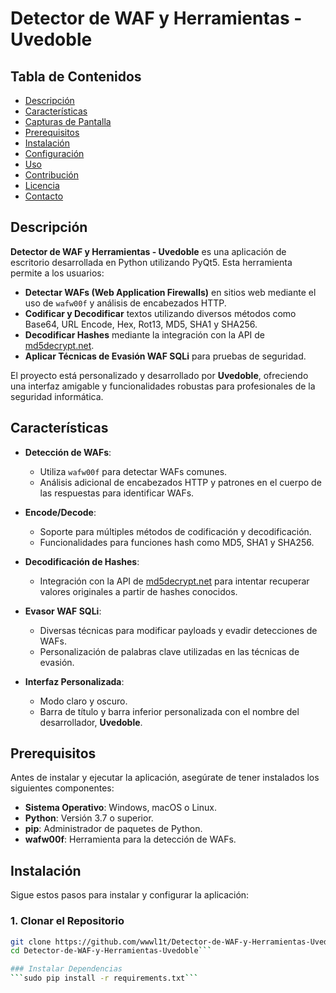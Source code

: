 # Detector de WAF y Herramientas - Uvedoble


## Tabla de Contenidos

- [Descripción](#descripción)
- [Características](#características)
- [Capturas de Pantalla](#capturas-de-pantalla)
- [Prerequisitos](#prerequisitos)
- [Instalación](#instalación)
- [Configuración](#configuración)
- [Uso](#uso)
- [Contribución](#contribución)
- [Licencia](#licencia)
- [Contacto](#contacto)

## Descripción

**Detector de WAF y Herramientas - Uvedoble** es una aplicación de escritorio desarrollada en Python utilizando PyQt5. Esta herramienta permite a los usuarios:

- **Detectar WAFs (Web Application Firewalls)** en sitios web mediante el uso de `wafw00f` y análisis de encabezados HTTP.
- **Codificar y Decodificar** textos utilizando diversos métodos como Base64, URL Encode, Hex, Rot13, MD5, SHA1 y SHA256.
- **Decodificar Hashes** mediante la integración con la API de [md5decrypt.net](https://md5decrypt.net/en/API/).
- **Aplicar Técnicas de Evasión WAF SQLi** para pruebas de seguridad.

El proyecto está personalizado y desarrollado por **Uvedoble**, ofreciendo una interfaz amigable y funcionalidades robustas para profesionales de la seguridad informática.

## Características

- **Detección de WAFs**:
  - Utiliza `wafw00f` para detectar WAFs comunes.
  - Análisis adicional de encabezados HTTP y patrones en el cuerpo de las respuestas para identificar WAFs.

- **Encode/Decode**:
  - Soporte para múltiples métodos de codificación y decodificación.
  - Funcionalidades para funciones hash como MD5, SHA1 y SHA256.

- **Decodificación de Hashes**:
  - Integración con la API de [md5decrypt.net](https://md5decrypt.net/en/API/) para intentar recuperar valores originales a partir de hashes conocidos.

- **Evasor WAF SQLi**:
  - Diversas técnicas para modificar payloads y evadir detecciones de WAFs.
  - Personalización de palabras clave utilizadas en las técnicas de evasión.

- **Interfaz Personalizada**:
  - Modo claro y oscuro.
  - Barra de título y barra inferior personalizada con el nombre del desarrollador, **Uvedoble**.


## Prerequisitos

Antes de instalar y ejecutar la aplicación, asegúrate de tener instalados los siguientes componentes:

- **Sistema Operativo**: Windows, macOS o Linux.
- **Python**: Versión 3.7 o superior.
- **pip**: Administrador de paquetes de Python.
- **wafw00f**: Herramienta para la detección de WAFs.

## Instalación

Sigue estos pasos para instalar y configurar la aplicación:

### 1. Clonar el Repositorio

```bash
git clone https://github.com/wwwl1t/Detector-de-WAF-y-Herramientas-Uvedoble.git
cd Detector-de-WAF-y-Herramientas-Uvedoble```

### Instalar Dependencias
```sudo pip install -r requirements.txt```


